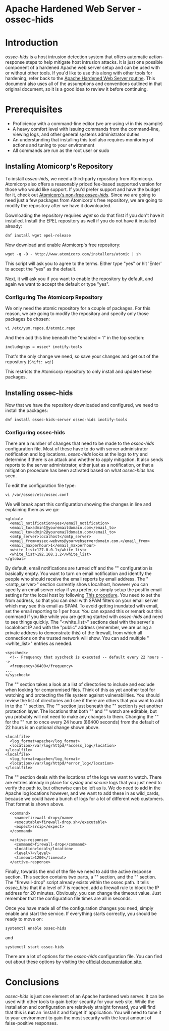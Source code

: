 # Apache Hardened Web Server - ossec-hids

# Introduction

_ossec-hids_ is a host intrusion detection system that offers automatic action-response steps to help mitigate host intrusion attacks. It is just one possible component of a hardened Apache web server setup and can be used with or without other tools. If you'd like to use this along with other tools for hardening, refer back to the [Apache Hardened Web Server routine](apache_hardened_webserver.md). This document also uses all of the assumptions and conventions outlined in that original document, so it is a good idea to review it before continuing.

# Prerequisites

* Proficiency with a command-line editor (we are using _vi_ in this example)
* A heavy comfort level with issuing commands from the command-line, viewing logs, and other general systems administrator duties
* An understanding that installing this tool also requires monitoring of actions and tuning to your environment
* All commands are run as the root user or sudo

## Installing Atomicorp's Repository

To install _ossec-hids_, we need a third-party repository from Atomicorp. Atomicorp also offers a reasonably priced fee-based supported version for those who would like support. If you'd prefer support and have the budget for it, check out [Atomicorp's non-free _ossec-hids_](https://atomicorp.com/atomic-enterprise-ossec/). Since we are going to need just a few packages from Atomicorp's free repository, we are going to modify the repository after we have it downloaded. 

Downloading the repository requires _wget_ so do that first if you don't have it installed. Install the EPEL repository as well if you do not have it installed already:

`dnf install wget epel-release`

Now download and enable Atomicorp's free repository:

`wget -q -O - http://www.atomicorp.com/installers/atomic | sh`

This script will ask you to agree to the terms. Either type "yes" or hit 'Enter' to accept the "yes" as the default.

Next, it will ask you if you want to enable the repository by default, and again we want to accept the default or type "yes".

### Configuring The Atomicorp Repository

We only need the atomic repository for a couple of packages. For this reason, we are going to modify the repository and specify only those packages be chosen: 

`vi /etc/yum.repos.d/atomic.repo`

And then add this line beneath the "enabled = 1" in the top section:

`includepkgs = ossec* inotify-tools`

That's the only change we need, so save your changes and get out of the repository (`Shift: wq!`)

This restricts the Atomicorp repository to only install and update these packages.

## Installing ossec-hids

Now that we have the repository downloaded and configured, we need to install the packages:

`dnf install ossec-hids-server ossec-hids inotify-tools`

### Configuring ossec-hids

There are a number of changes that need to be made to the _ossec-hids_ configuration file. Most of these have to do with server administrator notification and log locations. _ossec-hids_ looks at the logs to try and determine if there is an attack and whether to apply mitigation. It also sends reports to the server administrator, either just as a notification, or that a mitigation procedure has been activated based on what _ossec-hids_ has seen. 

To edit the configuration file type:

`vi /var/ossec/etc/ossec.conf`

We will break apart this configuration showing the changes in line and explaining them as we go:

```
<global>
  <email_notification>yes</email_notification>  
  <email_to>admin1@youremaildomain.com</email_to>
  <email_to>admin2@youremaildomain.com</email_to>
  <smtp_server>localhost</smtp_server> 
  <email_from>ossec-webvms@yourwebserverdomain.com.</email_from>
  <email_maxperhour>1</email_maxperhour>
  <white_list>127.0.0.1</white_list>
  <white_list>192.168.1.2</white_list>
</global>
```
By default, email notifications are turned off and the "<global>" configuration is basically empty. You want to turn on email notification and identify the people who should receive the email reports by email address. The "<smtp_server>" section currently shows localhost, however you can specify an email server relay if you prefer, or simply setup the postfix email settings for the local host by following [This procedure](postfix_reporting.md). You need to set the from address, so that you can deal with SPAM filters on your email server which may see this email as SPAM. To avoid getting inundated with email, set the email reporting to 1 per hour. You can expand this or remark out this command if you like while you are getting started with _ossec-hids_ and need to see things quickly. The "<white_list>" sections deal with the server's localohost IP and with the "public" address (remember, we are using a private address to demonstrate this) of the firewall, from which all connections on the trusted network will show. You can add multiple "<white_list>" entries as needed.
```
<syscheck>
  <!-- Frequency that syscheck is executed -- default every 22 hours --> 
  <frequency>86400</frequency>
...
</syscheck>
```
The "<syscheck>" section takes a look at a list of directories to include and exclude when looking for compromised files. Think of this as yet another tool for watching and protecting the file system against vulnerabilities. You should review the list of directories and see if there are others that you want to add in to the "<syscheck>" section. The "<rootcheck>" section just beneath the "<syscheck>" section is yet another protection layer. The locations that both "<syscheck>" and "<rootcheck>" watch are editable, but you probably will not need to make any changes to them.  Changing the "<frequency>" for the "<syscheck>" run to once every 24 hours (86400 seconds) from the default of 22 hours is an optional change shown above.
```
<localfile>
  <log_format>apache</log_format>
  <location>/var/log/httpd/*access_log</location> 
</localfile>
<localfile>
  <log_format>apache</log_format>
  <location>/var/log/httpd/*error_log</location> 
</localfile>
```
The "<localfile>" section deals with the locations of the logs we want to watch. There are entries already in place for _syslog_ and _secure_ logs that you just need to verify the path to, but otherwise can be left as is. We do need to add in the Apache log locations however, and we want to add these in as wild_cards, because we could have a bunch of logs for a lot of different web customers. That format is shown above.
```
  <command>
    <name>firewall-drop</name>
    <executable>firewall-drop.sh</executable>
    <expect>srcip</expect>
  </command>

  <active-response>
    <command>firewall-drop</command>
    <location>local</location>
    <level>7</level>
    <timeout>1200</timeout>
  </active-response>
```
Finally, towards the end of the file we need to add the active response section. This section contains two parts, a "<command>" section, and the "<active-response>" section. The "firewall-drop" script already exists within the ossec path.  It tells _ossec\_hids_ that if a level of 7 is reached, add a firewall rule to block the IP address for 20 minutes. Obviously, you can change the timeout value. Just remember that the configuration file times are all in seconds. 

Once you have made all of the configuration changes you need, simply enable and start the service. If everything starts correctly, you should be ready to move on:

`systemctl enable ossec-hids`

and

`systemctl start ossec-hids`

There are a lot of options for the _ossec-hids_ configuration file. You can find out about these options by visiting the [official documentation site](https://www.ossec.net/docs/).

# Conclusions

_ossec-hids_ is just one element of an Apache hardened web server. It can be used with other tools to gain better security for your web site. While the installation and configuration are relatively straight forward, you will find that this is **not** an 'install it and forget it' application. You will need to tune it to your environment to gain the most security with the least amount of false-positive responses.


